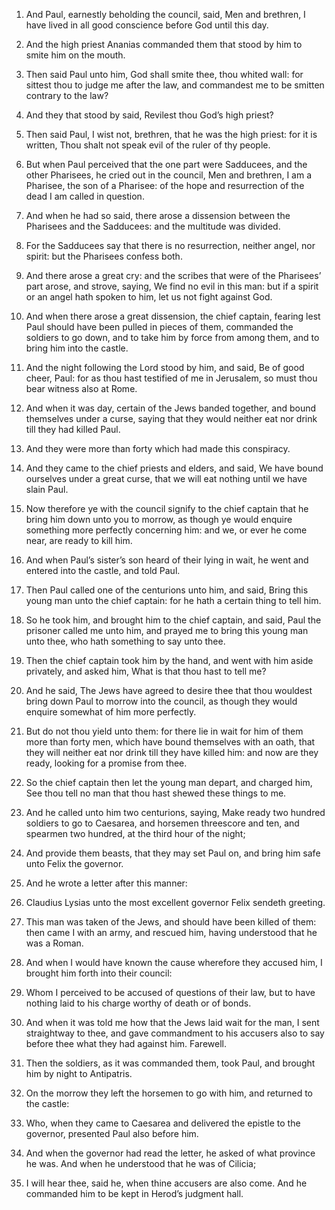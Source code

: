 1. And Paul, earnestly beholding the council, said, Men and
brethren, I have lived in all good conscience before God until this
day.

2. And the high priest Ananias commanded them that stood by him to
smite him on the mouth.

3. Then said Paul unto him, God shall smite thee, thou whited wall:
for sittest thou to judge me after the law, and commandest me to be
smitten contrary to the law?

4. And they that stood by said,
Revilest thou God’s high priest?

5. Then said Paul, I wist not,
brethren, that he was the high priest: for it is written, Thou shalt
not speak evil of the ruler of thy people.

6. But when Paul perceived that the one part were Sadducees, and the
other Pharisees, he cried out in the council, Men and brethren, I am a
Pharisee, the son of a Pharisee: of the hope and resurrection of the
dead I am called in question.

7. And when he had so said, there arose a dissension between the
Pharisees and the Sadducees: and the multitude was divided.

8. For the Sadducees say that there is no resurrection, neither
angel, nor spirit: but the Pharisees confess both.

9. And there arose a great cry: and the scribes that were of the
Pharisees’ part arose, and strove, saying, We find no evil in this
man: but if a spirit or an angel hath spoken to him, let us not fight
against God.

10. And when there arose a great dissension, the chief captain,
fearing lest Paul should have been pulled in pieces of them, commanded
the soldiers to go down, and to take him by force from among them, and
to bring him into the castle.

11. And the night following the Lord stood by him, and said, Be of
good cheer, Paul: for as thou hast testified of me in Jerusalem, so
must thou bear witness also at Rome.

12. And when it was day, certain of the Jews banded together, and
bound themselves under a curse, saying that they would neither eat nor
drink till they had killed Paul.

13. And they were more than forty which had made this conspiracy.

14. And they came to the chief priests and elders, and said, We have
bound ourselves under a great curse, that we will eat nothing until we
have slain Paul.

15. Now therefore ye with the council signify to the chief captain
that he bring him down unto you to morrow, as though ye would enquire
something more perfectly concerning him: and we, or ever he come near,
are ready to kill him.

16. And when Paul’s sister’s son heard of their lying in wait, he
went and entered into the castle, and told Paul.

17. Then Paul called one of the centurions unto him, and said, Bring
this young man unto the chief captain: for he hath a certain thing to
tell him.

18. So he took him, and brought him to the chief captain, and said,
Paul the prisoner called me unto him, and prayed me to bring this
young man unto thee, who hath something to say unto thee.

19. Then the chief captain took him by the hand, and went with him
aside privately, and asked him, What is that thou hast to tell me?

20. And he said, The Jews have agreed to desire thee that thou
wouldest bring down Paul to morrow into the council, as though they
would enquire somewhat of him more perfectly.

21. But do not thou yield unto them: for there lie in wait for him
of them more than forty men, which have bound themselves with an oath,
that they will neither eat nor drink till they have killed him: and
now are they ready, looking for a promise from thee.

22. So the chief captain then let the young man depart, and charged
him, See thou tell no man that thou hast shewed these things to me.

23. And he called unto him two centurions, saying, Make ready two
hundred soldiers to go to Caesarea, and horsemen threescore and ten,
and spearmen two hundred, at the third hour of the night;

24. And
provide them beasts, that they may set Paul on, and bring him safe
unto Felix the governor.

25. And he wrote a letter after this manner:

26. Claudius Lysias
unto the most excellent governor Felix sendeth greeting.

27. This man was taken of the Jews, and should have been killed of
them: then came I with an army, and rescued him, having understood
that he was a Roman.

28. And when I would have known the cause wherefore they accused
him, I brought him forth into their council:

29. Whom I perceived to
be accused of questions of their law, but to have nothing laid to his
charge worthy of death or of bonds.

30. And when it was told me how that the Jews laid wait for the man,
I sent straightway to thee, and gave commandment to his accusers also
to say before thee what they had against him. Farewell.

31. Then the soldiers, as it was commanded them, took Paul, and
brought him by night to Antipatris.

32. On the morrow they left the horsemen to go with him, and
returned to the castle:

33. Who, when they came to Caesarea and
delivered the epistle to the governor, presented Paul also before him.

34. And when the governor had read the letter, he asked of what
province he was. And when he understood that he was of Cilicia;

35. I will hear thee, said he, when thine accusers are also come. And he
commanded him to be kept in Herod’s judgment hall.